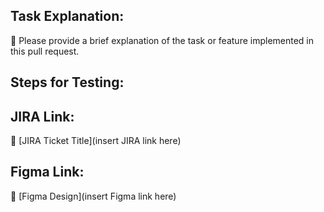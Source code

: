 ## Task Explanation:
📝 Please provide a brief explanation of the task or feature implemented in this pull request.

## Steps for Testing:

## JIRA Link:
🔗 [JIRA Ticket Title](insert JIRA link here)

## Figma Link:
🎨 [Figma Design](insert Figma link here)
